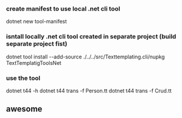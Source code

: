 ### create manifest to use local .net cli tool
dotnet new tool-manifest
### isntall locally .net cli tool created in separate project (build separate project fist)
dotnet tool install --add-source ./../../src/Texttemplating.cli/nupkg TextTemplatigToolsNet
### use the tool
dotnet t44 -h
dotnet t44 trans -f Person.tt
dotnet t44 trans -f Crud.tt  
## awesome